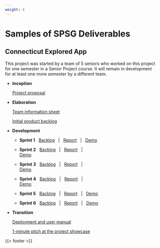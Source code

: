 ```yaml
---
weight: 6
---
```


# Samples of SPSG Deliverables

## Connecticut Explored App

This project was started by a team of 5 seniors who worked on this project for one semester in a Senior Project course. It will remain in development for at least one more semester by a different team.  

- **Inception**

	[Project proposal](</files/samples/CTExplored/inception/CT Explored Scavenger Hunt App proposal.pdf>)


- **Elaboration**

	[Team information sheet](</files/samples/CTExplored/elaboration/Team Info Sheet.pdf>)

	[Initial product backlog](</files/samples/CTExplored/elaboration/Backlog- Mad Hatterz.pdf>)



- **Development**

	- **Sprint 1** &nbsp; 
		[Backlog](</files/samples/CTExplored/development/Sprint 1 Github.pdf>)
		 &nbsp; | &nbsp; 
		[Report](</files/samples/CTExplored/development/Sprint 1 Report- Mad Hatterz.pdf>) 
		&nbsp; | &nbsp; 
		[Demo](<https://www.youtube.com/watch?v=TuVfij33cLQ>)


	- **Sprint 2** &nbsp; 
		[Backlog](</files/samples/CTExplored/development/Sprint 2 Github.pdf>)
		 &nbsp; | &nbsp; 
		[Report](</files/samples/CTExplored/development/Sprint 2 Report- Mad Hatterz.pdf>)
		 &nbsp; | &nbsp; 	
		[Demo](<https://www.youtube.com/watch?v=X49oR4IbAVE>)


	- **Sprint 3** &nbsp; 
		[Backlog](</files/samples/CTExplored/development/Sprint 3 Github.pdf>)
		 &nbsp; | &nbsp; 
		[Report](</files/samples/CTExplored/development/Sprint 3 Report- Mad Hatterz.pdf>)
		 &nbsp; | &nbsp; 	
		[Demo](<https://www.youtube.com/watch?v=4bjqlWUbioI>)


	- **Sprint 4** &nbsp; 
		[Backlog](</files/samples/CTExplored/development/Sprint 4 Github.pdf>)
		 &nbsp; | &nbsp; 
		[Report](</files/samples/CTExplored/development/Sprint 4 Report- Mad Hatterz.pdf>)
		 &nbsp; | &nbsp; 	
		[Demo](<https://www.youtube.com/watch?v=90EBR0O156k>)


	- **Sprint 5** &nbsp; 
		[Backlog](</files/samples/CTExplored/development/Sprint 5 Github.pdf>)
		 &nbsp; | &nbsp; 
		[Report](</files/samples/CTExplored/development/Sprint 5 Report- Mad Hatterz.pdf>)
		 &nbsp; | &nbsp; 
		[Demo](<https://www.youtube.com/watch?v=HYHibx_n5QI>)


	- **Sprint 6** &nbsp; 
		[Backlog](</files/samples/CTExplored/development/Sprint 6 Github.pdf>)
		 &nbsp; | &nbsp; 
		[Report](</files/samples/CTExplored/development/Sprint 6 Report- Mad Hatterz.pdf>)
		 &nbsp; | &nbsp; 
		[Demo](<https://www.youtube.com/watch?v=FUEUIor3nUQ>)

- **Transition**

	[Deployment and user manual](</files/samples/CTExplored/transition/User Manual- Mad Hatterz.pdf>)

	[1-minute pitch at the project showcase](</files/samples/CTExplored/transition/Pitch.pdf>)




{{< footer >}}

